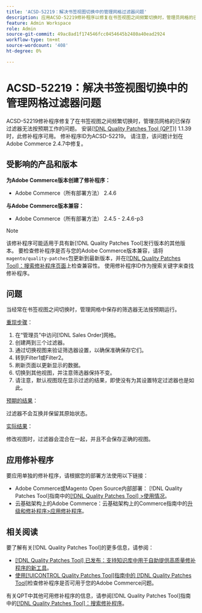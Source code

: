 ```yaml
---
title: 'ACSD-52219：解决书签视图切换中的管理网格过滤器问题'
description: 应用ACSD-52219修补程序以修复在书签视图之间频繁切换时，管理员网格的已保存过滤器无法按预期工作的Adobe Commerce问题。
feature: Admin Workspace
role: Admin
source-git-commit: 49ac8ad1f174546fcc0454645b2480a40ead2924
workflow-type: tm+mt
source-wordcount: '408'
ht-degree: 0%

---
```


# ACSD-52219：解决书签视图切换中的管理网格过滤器问题

ACSD-52219修补程序修复了在书签视图之间频繁切换时，管理员网格的已保存过滤器无法按预期工作的问题。 安装[[!DNL Quality Patches Tool (QPT)]](https://experienceleague.adobe.com/en/docs/commerce-knowledge-base/kb/announcements/commerce-announcements/magento-quality-patches-released-new-tool-to-self-serve-quality-patches) 1.1.39时，此修补程序可用。 修补程序ID为ACSD-52219。 请注意，该问题计划在Adobe Commerce 2.4.7中修复。

## 受影响的产品和版本

**为Adobe Commerce版本创建了修补程序：**

* Adobe Commerce（所有部署方法） 2.4.6

**与Adobe Commerce版本兼容：**

* Adobe Commerce（所有部署方法） 2.4.5 - 2.4.6-p3

>[!NOTE]
>
>该修补程序可能适用于具有新[!DNL Quality Patches Tool]发行版本的其他版本。 要检查修补程序是否与您的Adobe Commerce版本兼容，请将`magento/quality-patches`包更新到最新版本，并在[[!DNL Quality Patches Tool]：搜索修补程序页面](https://experienceleague.adobe.com/tools/commerce-quality-patches/index.html)上检查兼容性。 使用修补程序ID作为搜索关键字来查找修补程序。

## 问题

当经常在书签视图之间切换时，管理网格中保存的筛选器无法按预期运行。

<u>重现步骤</u>：

1. 在“管理员”中访问[!DNL Sales Order]网格。
1. 创建两到三个过滤器。
1. 通过切换视图来验证筛选器设置，以确保准确保存它们。
1. 转到Filter1或Filter2。
1. 刷新页面以更新显示的数据。
1. 切换到其他视图，并注意筛选器保持不变。
1. 请注意，默认视图现在显示过滤的结果，即使没有为其设置特定过滤器也是如此。

<u>预期的结果</u>：

过滤器不会互换并保留其原始状态。

<u>实际结果</u>：

修改视图时，过滤器会混合在一起，并且不会保存正确的视图。

## 应用修补程序

要应用单独的修补程序，请根据您的部署方法使用以下链接：

* Adobe Commerce或Magento Open Source内部部署： [!DNL Quality Patches Tool]指南中的[[!DNL Quality Patches Tool] >使用情况](https://experienceleague.adobe.com/docs/commerce-operations/tools/quality-patches-tool/usage.html)。
* 云基础架构上的Adobe Commerce：云基础架构上的Commerce指南中的[升级和修补程序>应用修补程序](https://experienceleague.adobe.com/docs/commerce-cloud-service/user-guide/develop/upgrade/apply-patches.html)。

## 相关阅读

要了解有关[!DNL Quality Patches Tool]的更多信息，请参阅：

* [[!DNL Quality Patches Tool] 已发布：支持知识库中用于自助提供高质量修补程序的新工具](https://experienceleague.adobe.com/en/docs/commerce-knowledge-base/kb/announcements/commerce-announcements/magento-quality-patches-released-new-tool-to-self-serve-quality-patches)。
* [使用[!UICONTROL Quality Patches Tool]指南中的 [!DNL Quality Patches Tool]](/help/tools/quality-patches-tool/patches-available-in-qpt/check-patch-for-magento-issue-with-magento-quality-patches.md)检查修补程序是否可用于您的Adobe Commerce问题。


有关QPT中其他可用修补程序的信息，请参阅[!DNL Quality Patches Tool]指南中的[[!DNL Quality Patches Tool]：搜索修补程序](https://experienceleague.adobe.com/tools/commerce-quality-patches/index.html)。
